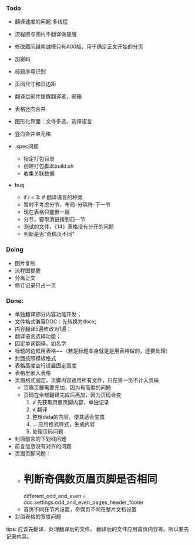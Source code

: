 ### Todo

 - 翻译速度的问题:多线程
 - 流程图与图片不翻译做提醒
 - 修改履历越南诚模只有A00版，用于确定正文开始的分页
 - 加密码
 - 标题序号识别
 - 页面尺寸和页边距

 - 翻译后邮件提醒翻译者，邮箱
 - 表格竖向合并

 - 图形化界面：文件多选、选择语言
 - 竖向合并单元格


 - .spec问题
   - 指定打包目录
   - 创建打包脚本build.sh
   - 收集关联数据

 - bug 
   - if i < 3: # 翻译语言的种类
   - 暂时不考虑分节，布局-分隔符-下一节
   - 现在表格只能嵌一层
   - 分节，要取消链接到前一节
   - 测试的文件，《14》表格没有分开的问题
   - 判断是否“奇偶页不同”


### Doing
 - 图片复制
 - 流程图提醒
 - 分离正文
 - 修订记录只占一页


### Done:
 - 单独翻译部分内容功能开发；
 - 文件格式兼容DOC：先转换为docx;
 - 内容翻译5遍修改为1遍； 
 - 翻译语言选择功能；
 - 固定单词翻译，如名字
 - 标题的边框用表格~~（若是标题本身就是是用表格做的，还要处理）
 - 封面按照模板格式 
 - 表格高度空行设置固定高度 
 - 表格里嵌入表格
 - 页眉格式固定，页脚内容通用所有文件，只在第一页不计入页码
   - 页眉页脚需要先加，因为有高度的问题
   - 页码在全部翻译完成后再加，因为页码会变
     1. √ 先获取页眉页脚内容，单独记录
     2. √ 翻译
     3. 整理data的内容，使其适合生成
     4. ... 应用格式样式，生成内容
     5. 处理页码问题
 - 封面前言的下划线问题
 - 前言信息没有对齐的问题 
 - 页眉页脚问题：
   - # 判断奇偶数页眉页脚是否相同
        different_odd_and_even = doc.settings.odd_and_even_pages_header_footer
   - 首页不同在节内设置，奇偶页不同在整片文档设置
 - 封面表格的宽度问题

tips:
应该先翻译，处理翻译后的文件。
翻译后的文件应用首页内容等。所以要先记录内容。